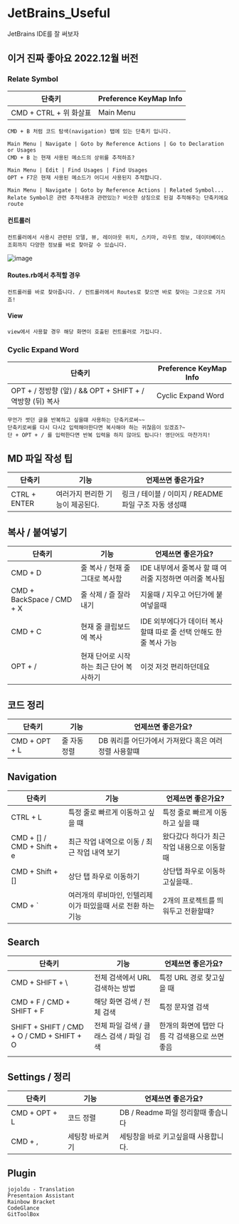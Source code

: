 # JetBrains_Useful

JetBrains IDE를 잘 써보자

## 이거 진짜 좋아요 2022.12월 버전

### Relate Symbol

| 단축키                | Preference KeyMap Info |
|--------------------|------------------------|
| CMD + CTRL + 위 화살표 | Main Menu              | Code | Code Completion | Cyclic Expand Word                      |

    CMD + B 처럼 코드 탐색(navigation) 탭에 있는 단축키 입니다.

    Main Menu | Navigate | Goto by Reference Actions | Go to Declaration or Usages
    CMD + B 는 현재 사용된 메소드의 상위를 추적하죠?
    
    Main Menu | Edit | Find Usages | Find Usages
    OPT + F7은 현재 사용된 메소드가 어디서 사용된지 추적합니다.

    Main Menu | Navigate | Goto by Reference Actions | Related Symbol...
    Relate Symbol은 관련 추적내용과 관련있는? 비슷한 상징으로 된걸 추적해주는 단축키에요
    route

#### 컨트롤러

    컨트롤러에서 사용시 관련된 모델, 뷰, 레이아웃 위치, 스키마, 라우트 정보, 데이터베이스 조회까지 다양한 정보를 바로 찾아갈 수 있습니다.

![image](https://user-images.githubusercontent.com/22822369/209290146-1949f633-a733-45b6-85f0-865e52667469.png)

#### Routes.rb에서 추적할 경우

    컨트롤러를 바로 찾아줍니다. / 컨트롤러에서 Routes로 찾으면 바로 찾아는 그곳으로 가지죠!

#### View

    view에서 사용할 경우 해당 화면이 호출된 컨트롤러로 가집니다. 

### Cyclic Expand Word

| 단축키                                             | Preference KeyMap Info |
|-------------------------------------------------|------------------------|
| OPT + / 정방향 (앞) / && OPT + SHIFT + / 역방향 (뒤) 복사 | Cyclic Expand Word     |

    무언가 썻던 글을 반복하고 싶을떄 사용하는 단축키로써~~ 
    단축키로써를 다시 다시2 입력해야한다면 복사해야 하는 귀찮음이 있겠죠?~
    단 + OPT + / 를 입력한다면 반복 입력을 하지 않아도 됩니다! 영단어도 마찬가지! 

## MD 파일 작성 팁

| 단축키          | 기능                 | 언제쓰면 좋은가요?                           |
|--------------|--------------------|--------------------------------------|
| CTRL + ENTER | 여러가지 편리한 기능이 제공된다. | 링크 / 테이블 / 이미지 / README 파일 구조 자동 생성떄 |

## 복사 / 붙여넣기

| 단축키                       | 기능                     | 언제쓰면 좋은가요?                              |
|---------------------------|------------------------|-----------------------------------------|
| CMD + D                   | 줄 복사 / 현재 줄 그대로 복사함    | IDE 내부에서 줄복사 할 떄  여러줄 지정하면 여러줄 복사됨      |
| CMD + BackSpace / CMD + X | 줄 삭제 / 즐 잘라내기          | 지울때 / 지우고 어딘가에 붙여넣을때                    |
| CMD + C                   | 현재 줄 클립보드에 복사          | IDE 외부에다가 데이터 복사할떄 따로 줄 선택 안해도 한줄 복사 가능 |
| OPT + /                   | 현재 단어로 시작하는 최근 단어 복사하기 | 이것 저것 편리하던데요                            |

## 코드 정리

| 단축키           | 기능      | 언제쓰면 좋은가요?                      |
|---------------|---------|---------------------------------|
| CMD + OPT + L | 줄 자동 정렬 | DB 쿼리를 어딘가에서 가져왔다 혹은 여러 정렬 사용할떄 |

## Navigation

| 단축키                        | 기능                                 | 언제쓰면 좋은가요?               |
|----------------------------|------------------------------------|--------------------------|
| CTRL + L                   | 특정 줄로 빠르게 이동하고 싶을 떄                | 특정 줄로 빠르게 이동하고 싶을 떄      |
| CMD + [] / CMD + Shift + e | 최근 작업 내역으로 이동 / 최근 작업 내역 보기        | 왔다갔다 하다가 최근 작업 내용으로 이동할때 |
| CMD + Shift + []           | 상단 탭 좌우로 이동하기                      | 상단탭 좌우로 이동하고싶을때..        |
| CMD + `                    | 여러개의 루비마인, 인텔리제이가 떠있을때 서로 전환 하는 기능 | 2개의 프로젝트를 띄워두고 전환할떄?     |

## Search

| 단축키                                       | 기능                        | 언제쓰면 좋은가요?                  |
|-------------------------------------------|---------------------------|-----------------------------|
| CMD + SHIFT + \                           | 전체 검색에서 URL 검색하는 방법       | 특정 URL 경로 찾고싶을 때            |
| CMD + F  / CMD + SHIFT + F                | 해당 화면 검색 / 전체 검색          | 특정 문자열 검색                   |
| SHIFT + SHIFT / CMD + O / CMD + SHIFT + O | 전체 파일 검색 / 클래스 검색 / 파일 검색 | 한개의 화면에 탭만 다름 각 검색용으로 쓰면 좋음 |
|||

## Settings / 정리

| 단축키           | 기능       | 언제쓰면 좋은가요?               |
|---------------|----------|--------------------------|
| CMD + OPT + L | 코드 정렬    | DB / Readme 파일 정리할때 좋습니다 |
| CMD + ,       | 세팅창 바로켜기 | 세팅창을 바로 키고싶을때 사용합니다.     |
## Plugin

    jojoldu - Translation
    Presentaion Assistant
    Rainbow Bracket
    CodeGlance
    GitToolBox
